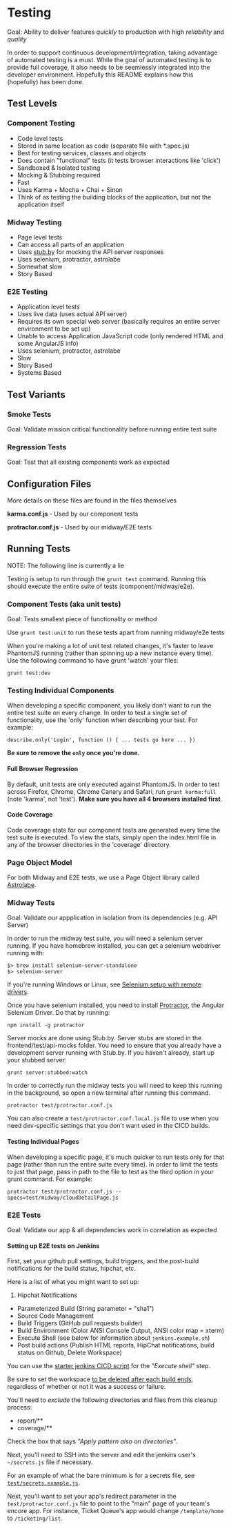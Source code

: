 # Testing

Goal: Ability to deliver features *quickly* to production with high *reliability* and *quality*

In order to support continuous development/integration, taking advantage of automated testing is a must. While the goal of automated testing is to provide full coverage, it also needs to be seemlessly integrated into the developer environment. Hopefully this README explains how this (hopefully) has been done.

## Test Levels

### Component Testing
 - Code level tests
 - Stored in same location as code (separate file with *.spec.js)
 - Best for testing services, classes and objects
 - Does contain "functional" tests (it tests browser interactions like 'click')
 - Sandboxed & Isolated testing
 - Mocking & Stubbing required
 - Fast
 - Uses Karma + Mocha + Chai + Sinon
 - Think of as testing the building blocks of the application, but not the application itself

### Midway Testing
 - Page level tests
 - Can access all parts of an application
 - Uses [stub.by](https://github.com/mrak/stubby4node) for mocking the API server responses
 - Uses selenium, protractor, astrolabe
 - Somewhat slow
 - Story Based

### E2E Testing
 - Application level tests
 - Uses live data (uses actual API server)
 - Requires its own special web server (basically requires an entire server environment to be set up)
 - Unable to access Application JavaScript code (only rendered HTML and some AngularJS info)
 - Uses selenium, protractor, astrolabe
 - Slow
 - Story Based
 - Systems Based

## Test Variants

### Smoke Tests

Goal: Validate mission critical functionality before running entire test suite

### Regression Tests

Goal: Test that all existing components work as expected


## Configuration Files

More details on these files are found in the files themselves

**karma.conf.js** - Used by our component tests

**protractor.conf.js** - Used by our midway/E2E tests

## Running Tests

NOTE: The following line is currently a lie

Testing is setup to run through the `grunt test` command. Running this should execute the entire suite of tests (component/midway/e2e).

### Component Tests (aka unit tests)

Goal: Tests smallest piece of functionality or method

Use `grunt test:unit` to run these tests apart from running midway/e2e tests

When you're making a lot of unit test related changes, it's faster to leave PhantomJS running (rather than spinning up a new instance every time). Use the following command to have grunt 'watch' your files:

`grunt test:dev`

### Testing Individual Components

When developing a specific component, you likely don't want to run the entire test suite on every change. In order to test a single set of functionality, use the 'only' function when describing your test. For example:

`describe.only('Login', function () { ... tests go here ... })`

**Be sure to remove the `only` once you're done.**

#### Full Browser Regression

By default, unit tests are only executed against PhantomJS. In order to test across Firefox, Chrome, Chrome Canary and Safari, run `grunt karma:full` (note 'karma', not 'test'). **Make sure you have all 4 browsers installed first**.

#### Code Coverage

Code coverage stats for our component tests are generated every time the test suite is executed. To view the stats, simply open the index.html file in any of the browser directories in the 'coverage' directory.


### Page Object Model

For both Midway and E2E tests, we use a Page Object library called [Astrolabe](https://github.com/stuplum/astrolabe).


### Midway Tests

Goal: Validate our appplication in isolation from its dependencies (e.g. API Server)

In order to run the midway test suite, you will need a selenium server running.
If you have homebrew installed, you can get a selenium webdriver running with:

```
$> brew install selenium-server-standalone
$> selenium-server
```

If you're running Windows or Linux, see [Selenium setup with remote drivers](http://docs.seleniumhq.org/docs/03_webdriver.jsp#running-standalone-selenium-server-for-use-with-remotedrivers).

Once you have selenium installed, you need to install [Protractor](https://github.com/angular/protractor/), the Angular Selenium Driver. Do that by running:

    npm install -g protractor

Server mocks are done using Stub.by. Server stubs are stored in the frontend/test/api-mocks folder. You need to ensure that you already have a development server running with Stub.by. If you haven't already, start up your stubbed server:

    grunt server:stubbed:watch

In order to correctly run the midway tests you will need to keep this running in the background, so open a new terminal after running this command. 

    protractor test/protractor.conf.js

You can also create a `test/protractor.conf.local.js` file to use when you need dev-specific settings that you don't want used in the CICD builds.

#### Testing Individual Pages

When developing a specific page, it's much quicker to run tests only for that page (rather than run the entire suite every time). In order to limit the tests to just that page, pass in path to the file to test as the third option in your grunt command. For example:

`protractor test/protractor.conf.js --specs=test/midway/cloudDetailPage.js`

### E2E Tests

Goal: Validate our app & all dependencies work in correlation as expected

#### Setting up E2E tests on Jenkins

First, set your github pull settings, build triggers, and the post-build notifications for the build status, hipchat, etc.

Here is a list of what you might want to set up:

 1. Hipchat Notifications
 - Parameterized Build (String parameter = "sha1")
 - Source Code Management
 - Build Triggers (GitHub pull requests builder)
 - Build Environment (Color ANSI Console Output, ANSI color map = xterm)
 - Execute Shell (see below for information about `jenkins.example.sh`)
 - Post build actions (Publish HTML reports, HipChat notifications, build status on Github, Delete Workspace)


You can use the [starter jenkins CICD script](./test/jenkins.example.sh) for the *"Execute shell"* step.

Be sure to set the workspace [to be deleted after each build ends](https://wiki.jenkins-ci.org/display/JENKINS/Workspace+Cleanup+Plugin), regardless of whether or not it was a success or failure.

You'll need to *exclude* the following directories and files from this cleanup process:

 - report/\**
 - coverage/\**

Check the box that says *"Apply pattern also on directories"*.

Next, you'll need to SSH into the server and edit the jenkins user's `~/secrets.js` file if necessary.

For an example of what the bare minimum is for a secrets file, see [`test/secrets.example.js`](./test/secrets.example.js).

Next, you'll want to set your app's redirect parameter in the `test/protractor.conf.js` file to point to the "main" page of your team's encore app. For instance, Ticket Queue's app would change `/template/home` to `/ticketing/list`.
